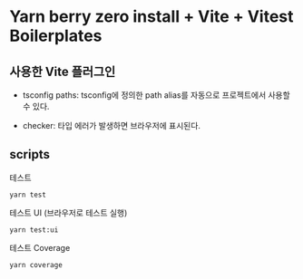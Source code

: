 # Yarn berry zero install + Vite + Vitest Boilerplates

## 사용한 Vite 플러그인

- tsconfig paths: tsconfig에 정의한 path alias를 자동으로 프로젝트에서 사용할 수 있다.

- checker: 타입 에러가 발생하면 브라우저에 표시된다.

## scripts

테스트

```
yarn test
```

테스트 UI (브라우저로 테스트 실행)

```
yarn test:ui
```

테스트 Coverage

```
yarn coverage
```
